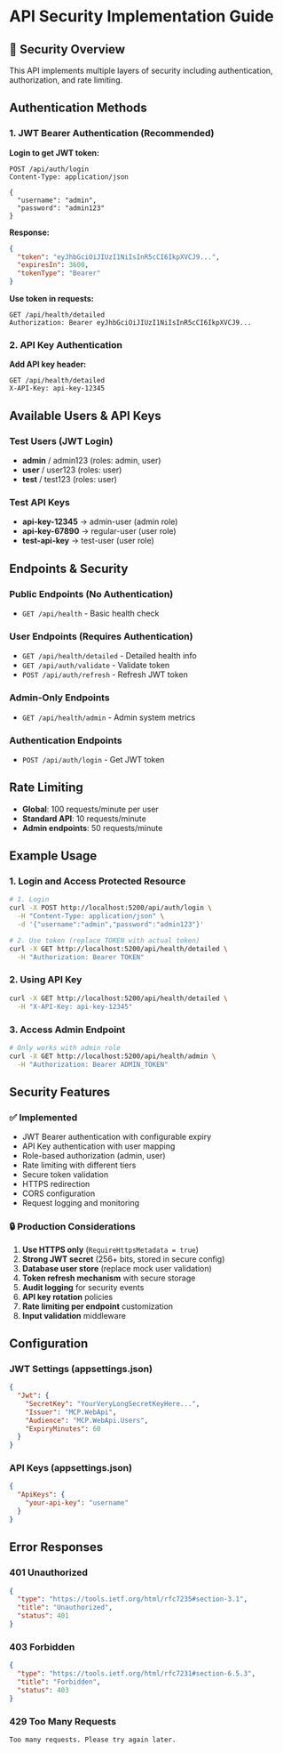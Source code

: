 # API Security Implementation Guide

## 🔐 Security Overview

This API implements multiple layers of security including authentication, authorization, and rate limiting.

## Authentication Methods

### 1. JWT Bearer Authentication (Recommended)

**Login to get JWT token:**
```http
POST /api/auth/login
Content-Type: application/json

{
  "username": "admin",
  "password": "admin123"
}
```

**Response:**
```json
{
  "token": "eyJhbGciOiJIUzI1NiIsInR5cCI6IkpXVCJ9...",
  "expiresIn": 3600,
  "tokenType": "Bearer"
}
```

**Use token in requests:**
```http
GET /api/health/detailed
Authorization: Bearer eyJhbGciOiJIUzI1NiIsInR5cCI6IkpXVCJ9...
```

### 2. API Key Authentication

**Add API key header:**
```http
GET /api/health/detailed
X-API-Key: api-key-12345
```

## Available Users & API Keys

### Test Users (JWT Login)
- **admin** / admin123 (roles: admin, user)
- **user** / user123 (roles: user)
- **test** / test123 (roles: user)

### Test API Keys
- **api-key-12345** → admin-user (admin role)
- **api-key-67890** → regular-user (user role)
- **test-api-key** → test-user (user role)

## Endpoints & Security

### Public Endpoints (No Authentication)
- `GET /api/health` - Basic health check

### User Endpoints (Requires Authentication)
- `GET /api/health/detailed` - Detailed health info
- `GET /api/auth/validate` - Validate token
- `POST /api/auth/refresh` - Refresh JWT token

### Admin-Only Endpoints
- `GET /api/health/admin` - Admin system metrics

### Authentication Endpoints
- `POST /api/auth/login` - Get JWT token

## Rate Limiting

- **Global**: 100 requests/minute per user
- **Standard API**: 10 requests/minute
- **Admin endpoints**: 50 requests/minute

## Example Usage

### 1. Login and Access Protected Resource
```bash
# 1. Login
curl -X POST http://localhost:5200/api/auth/login \
  -H "Content-Type: application/json" \
  -d '{"username":"admin","password":"admin123"}'

# 2. Use token (replace TOKEN with actual token)
curl -X GET http://localhost:5200/api/health/detailed \
  -H "Authorization: Bearer TOKEN"
```

### 2. Using API Key
```bash
curl -X GET http://localhost:5200/api/health/detailed \
  -H "X-API-Key: api-key-12345"
```

### 3. Access Admin Endpoint
```bash
# Only works with admin role
curl -X GET http://localhost:5200/api/health/admin \
  -H "Authorization: Bearer ADMIN_TOKEN"
```

## Security Features

### ✅ Implemented
- JWT Bearer authentication with configurable expiry
- API Key authentication with user mapping
- Role-based authorization (admin, user)
- Rate limiting with different tiers
- Secure token validation
- HTTPS redirection
- CORS configuration
- Request logging and monitoring

### 🔒 Production Considerations
1. **Use HTTPS only** (`RequireHttpsMetadata = true`)
2. **Strong JWT secret** (256+ bits, stored in secure config)
3. **Database user store** (replace mock user validation)
4. **Token refresh mechanism** with secure storage
5. **Audit logging** for security events
6. **API key rotation** policies
7. **Rate limiting per endpoint** customization
8. **Input validation** middleware

## Configuration

### JWT Settings (appsettings.json)
```json
{
  "Jwt": {
    "SecretKey": "YourVeryLongSecretKeyHere...",
    "Issuer": "MCP.WebApi",
    "Audience": "MCP.WebApi.Users",
    "ExpiryMinutes": 60
  }
}
```

### API Keys (appsettings.json)
```json
{
  "ApiKeys": {
    "your-api-key": "username"
  }
}
```

## Error Responses

### 401 Unauthorized
```json
{
  "type": "https://tools.ietf.org/html/rfc7235#section-3.1",
  "title": "Unauthorized",
  "status": 401
}
```

### 403 Forbidden
```json
{
  "type": "https://tools.ietf.org/html/rfc7231#section-6.5.3",
  "title": "Forbidden", 
  "status": 403
}
```

### 429 Too Many Requests
```
Too many requests. Please try again later.
```
